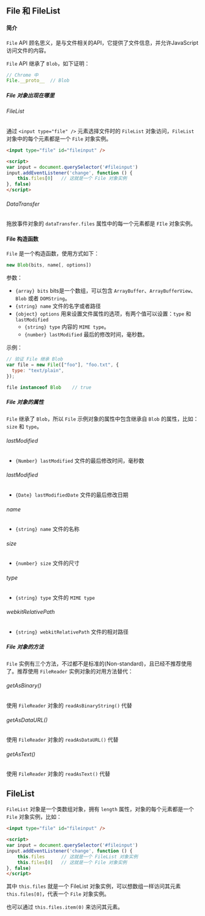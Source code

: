 ## File 和 FileList

#### 简介

`File` API 顾名思义，是与文件相关的API，它提供了文件信息，并允许JavaScript访问文件的内容。

`File` API 继承了 `Blob`，如下证明：

```js
// Chrome 中
File.__proto__  // Blob
```

##### File 对象出现在哪里

###### FileList

通过 `<input type="file" />` 元素选择文件时的 `FileList` 对象访问，`FileList` 对象中的每个元素都是一个 `File` 对象实例。

```html
<input type="file" id="fileinput" />

<script>
var input = document.querySelector('#fileinput')
input.addEventListener('change', function () {
    this.files[0]   // 这就是一个 File 对象实例
}, false)
</script>

```

###### DataTransfer

拖放事件对象的 `dataTransfer.files` 属性中的每一个元素都是 `FIle` 对象实例。

#### File 构造函数

`File` 是一个构造函数，使用方式如下：

```js
new Blob(bits, name[, options])
```

参数：
* `{array} bits` bits是一个数组，可以包含 `ArrayBuffer`、`ArrayBufferView`、`Blob` 或者 `DOMString`。
* `{string} name` 文件的名字或者路径
* `{object} options` 用来设置文件属性的选项，有两个值可以设置：`type` 和 `lastModified`
    * `{string} type` 内容的 `MIME type`。
    * `{number} lastModified` 最后的修改时间，毫秒数。

示例：
```js
// 验证 File 继承 Blob
var file = new File(["foo"], "foo.txt", {
  type: "text/plain",
});

file instanceof Blob    // true
```

##### File 对象的属性

`File` 继承了 `Blob`，所以 `File` 示例对象的属性中包含继承自 `Blob` 的属性，比如：`size` 和 `type`。

###### lastModified

* `{Number} lastModified` 文件的最后修改时间，毫秒数

###### lastModified

* `{Date} lastModifiedDate` 文件的最后修改日期

###### name

* `{string} name` 文件的名称

###### size

* `{number} size` 文件的尺寸

###### type

* `{string} type` 文件的 `MIME type`

###### webkitRelativePath

* `{string} webkitRelativePath` 文件的相对路径

##### File 对象的方法

`File` 实例有三个方法，不过都不是标准的(Non-standard)，且已经不推荐使用了。推荐使用 `FileReader` 实例对象的对用方法替代：

###### getAsBinary()

使用 `FileReader` 对象的 `readAsBinaryString()` 代替

###### getAsDataURL()

使用 `FileReader` 对象的 `readAsDataURL()` 代替

###### getAsText()

使用 `FileReader` 对象的 `readAsText()` 代替

## FileList

`FileList` 对象是一个类数组对象，拥有 `length` 属性，对象的每个元素都是一个 `File` 对象实例，比如：

```html
<input type="file" id="fileinput" />

<script>
var input = document.querySelector('#fileinput')
input.addEventListener('change', function () {
    this.files      // 这就是一个 FileList 对象实例
    this.files[0]   // 这就是一个 File 对象实例
}, false)
</script>
```

其中 `this.files` 就是一个 FileList 对象实例，可以想数组一样访问其元素 `this.files[0]`，代表一个 `File` 对象实例。

也可以通过 `this.files.item(0)` 来访问其元素。


